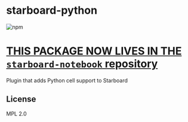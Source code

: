 # starboard-python
![npm](https://img.shields.io/npm/v/starboard-python)

# [THIS PACKAGE NOW LIVES IN THE `starboard-notebook` repository](https://github.com/gzuidhof/starboard-notebook/tree/master/packages/starboard-python)

Plugin that adds Python cell support to Starboard

## License

MPL 2.0
